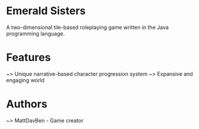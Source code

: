 Emerald Sisters
==============

A two-dimensional tile-based roleplaying game written in the Java programming language.

Features
==============
~> Unique narrative-based character progression system
~> Expansive and engaging world

Authors
==============
~> MattDavBen - Game creator
